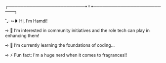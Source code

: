 ┌─────────────────────────•✧•─────────────────────────┐ 

˚₊· ➳❥  Hi, I’m Hamdi! 

➺ 👀 I’m interested in community initiatives and the role tech can play in enhancing them!

➺ 🌱 I’m currently learning the foundations of coding...

➺ ⚡ Fun fact: I'm a huge nerd when it comes to fragrances!! 

<!---
hamdayy/hamdayy is a ✨ special ✨ repository because its `README.md` (this file) appears on your GitHub profile.
You can click the Preview link to take a look at your changes.
--->
